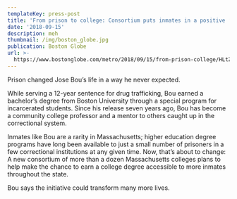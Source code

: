 ```yaml
---
templateKey: press-post
title: 'From prison to college: Consortium puts inmates in a positive ‘pipeline’'
date: '2018-09-15'
description: meh
thumbnail: /img/boston_globe.jpg
publication: Boston Globe
url: >-
  https://www.bostonglobe.com/metro/2018/09/15/from-prison-college/HLtZ7QIJKmA2BJUd1rib6N/amp.html
---
```

Prison changed Jose Bou’s life in a way he never expected.

While serving a 12-year sentence for drug trafficking, Bou earned a bachelor’s degree from Boston University through a special program for incarcerated students. Since his release seven years ago, Bou has become a community college professor and a mentor to others caught up in the correctional system.

Inmates like Bou are a rarity in Massachusetts; higher education degree programs have long been available to just a small number of prisoners in a few correctional institutions at any given time. Now, that’s about to change: A new consortium of more than a dozen Massachusetts colleges plans to help make the chance to earn a college degree accessible to more inmates throughout the state.

Bou says the initiative could transform many more lives.
